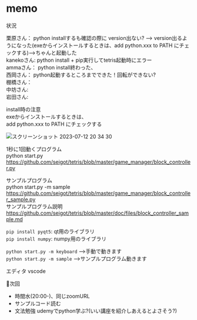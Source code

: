 # memo

状況  

栗原さん： python installするも確認の際に version出ない? --> version出るようになった(exeからインストールするときは、add python.xxx to PATH にチェックする)-->ちゃんと起動した  
kanekoさん: python install + pip実行してtetris起動時にエラー  
ammaさん： python install終わった、   
西岡さん： python起動するところまでできた！回転ができない?  
棚橋さん：   
中坊さん:  
岩田さん:  

install時の注意  
exeからインストールするときは、  
add python.xxx to PATH にチェックする  

![スクリーンショット 2023-07-12 20 34 30](https://github.com/ChallengeClub/document/assets/46782860/3d6ffff0-abb2-4519-8245-16d6af6a1665)  

1秒に1回動くプログラム  
python start.py  
https://github.com/seigot/tetris/blob/master/game_manager/block_controller.py  

サンプルプログラム  
python start.py -m sample  
https://github.com/seigot/tetris/blob/master/game_manager/block_controller_sample.py  
サンプルプログラム説明　　
https://github.com/seigot/tetris/blob/master/doc/files/block_controller_sample.md  

`pip install pyqt5`: qt用のライブラリ  
`pip install numpy`: numpy用のライブラリ  

`python start.py -m keyboard` -->手動で動きます  
`python start.py -m sample`  -->サンプルプログラム動きます  


エディタ vscode

🔶次回  
- 時間水(20:00-)、同じzoomURL  
- サンプルコード読む  
- 文法勉強 udemyでpython学ぶ?(いい講座を紹介しあえるとよさそう?)  
